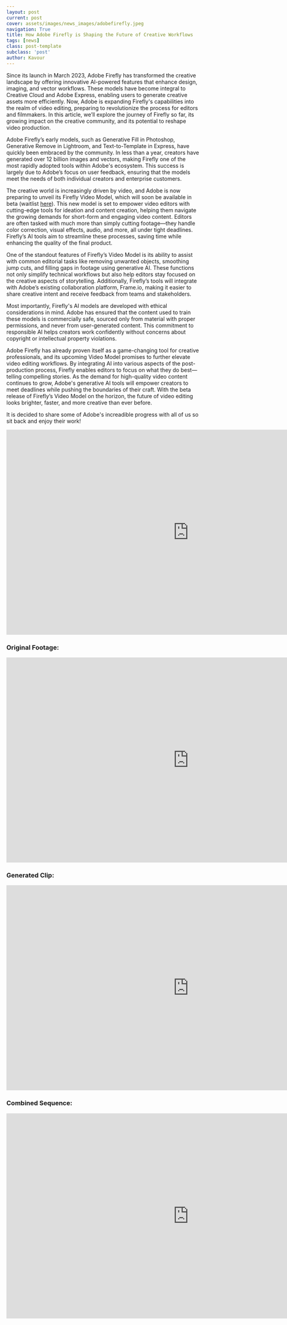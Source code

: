 ```yaml
---
layout: post
current: post
cover: assets/images/news_images/adobefirefly.jpeg
navigation: True
title: How Adobe Firefly is Shaping the Future of Creative Workflows
tags: [news]
class: post-template
subclass: 'post'
author: Kavour
---
```


<p>Since its launch in March 2023, Adobe Firefly has transformed the creative landscape by offering innovative AI-powered features that enhance design, imaging, and vector workflows. These models have become integral to Creative Cloud and Adobe Express, enabling users to generate creative assets more efficiently. Now, Adobe is expanding Firefly's capabilities into the realm of video editing, preparing to revolutionize the process for editors and filmmakers. In this article, we’ll explore the journey of Firefly so far, its growing impact on the creative community, and its potential to reshape video production.</p>

<p>Adobe Firefly’s early models, such as Generative Fill in Photoshop, Generative Remove in Lightroom, and Text-to-Template in Express, have quickly been embraced by the community. In less than a year, creators have generated over 12 billion images and vectors, making Firefly one of the most rapidly adopted tools within Adobe's ecosystem. This success is largely due to Adobe’s focus on user feedback, ensuring that the models meet the needs of both individual creators and enterprise customers.</p>

<p>The creative world is increasingly driven by video, and Adobe is now preparing to unveil its Firefly Video Model, which will soon be available in beta (waitlist <a href='https://blog.adobe.com/en/publish/2024/09/11/bringing-gen-ai-to-video-adobe-firefly-video-model-coming-soon#form'>here</a>). This new model is set to empower video editors with cutting-edge tools for ideation and content creation, helping them navigate the growing demands for short-form and engaging video content. Editors are often tasked with much more than simply cutting footage—they handle color correction, visual effects, audio, and more, all under tight deadlines. Firefly’s AI tools aim to streamline these processes, saving time while enhancing the quality of the final product.</p>

<p>One of the standout features of Firefly’s Video Model is its ability to assist with common editorial tasks like removing unwanted objects, smoothing jump cuts, and filling gaps in footage using generative AI. These functions not only simplify technical workflows but also help editors stay focused on the creative aspects of storytelling. Additionally, Firefly’s tools will integrate with Adobe’s existing collaboration platform, Frame.io, making it easier to share creative intent and receive feedback from teams and stakeholders.</p>

<p>Most importantly, Firefly's AI models are developed with ethical considerations in mind. Adobe has ensured that the content used to train these models is commercially safe, sourced only from material with proper permissions, and never from user-generated content. This commitment to responsible AI helps creators work confidently without concerns about copyright or intellectual property violations.</p>

<p>Adobe Firefly has already proven itself as a game-changing tool for creative professionals, and its upcoming Video Model promises to further elevate video editing workflows. By integrating AI into various aspects of the post-production process, Firefly enables editors to focus on what they do best—telling compelling stories. As the demand for high-quality video content continues to grow, Adobe's generative AI tools will empower creators to meet deadlines while pushing the boundaries of their craft. With the beta release of Firefly’s Video Model on the horizon, the future of video editing looks brighter, faster, and more creative than ever before.</p>

<p> It is decided to share some of Adobe's increadible progress with all of us so sit back and enjoy their work!</p>

<iframe width="950" height="534" src="https://www.youtube.com/embed/puEgugluadk" title="Adobe Firefly Video Model Coming Soon | Adobe Video" frameborder="0" allow="accelerometer; autoplay; clipboard-write; encrypted-media; gyroscope; picture-in-picture; web-share" referrerpolicy="strict-origin-when-cross-origin" allowfullscreen></iframe>

<h3><strong>Original Footage:</strong></h3>

<iframe width="950" height="534" src="https://blog.adobe.com/media_12ac94566a1ce98690d7929346442187b48cfdff6.mp4" title="Adobe Firefly Video Model Coming Soon | Adobe Video" frameborder="0" allow="accelerometer; autoplay; clipboard-write; encrypted-media; gyroscope; picture-in-picture; web-share" referrerpolicy="strict-origin-when-cross-origin" allowfullscreen></iframe>

<h3><strong>Generated Clip:</strong></h3>

<iframe width="950" height="534" src="https://blog.adobe.com/media_1aa1fceac992b3db71ba6673c1706ef178c3ffd31.mp4" title="Adobe Firefly Video Model Coming Soon | Adobe Video" frameborder="0" allow="accelerometer; autoplay; clipboard-write; encrypted-media; gyroscope; picture-in-picture; web-share" referrerpolicy="strict-origin-when-cross-origin" allowfullscreen></iframe>

<h3><strong>Combined Sequence:</strong></h3>

<iframe width="950" height="534" src="https://blog.adobe.com/media_1e8e41d1c1fef51f9346af4e817662d539191fdce.mp4" title="Adobe Firefly Video Model Coming Soon | Adobe Video" frameborder="0" allow="accelerometer; autoplay; clipboard-write; encrypted-media; gyroscope; picture-in-picture; web-share" referrerpolicy="strict-origin-when-cross-origin" allowfullscreen></iframe>